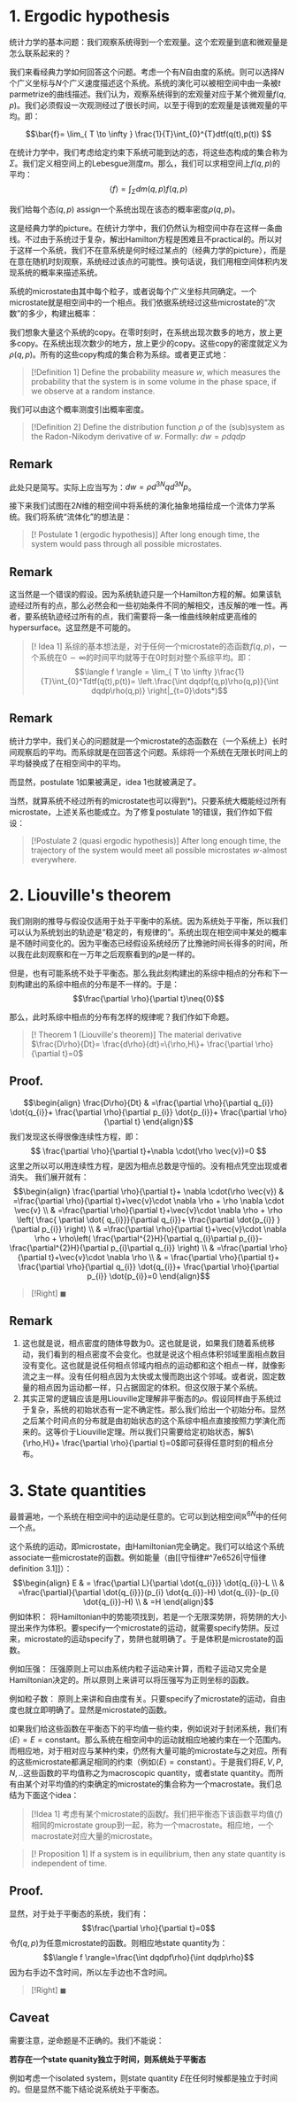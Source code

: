 # 1. Ergodic hypothesis

统计力学的基本问题：我们观察系统得到一个宏观量。这个宏观量到底和微观量是怎么联系起来的？

我们来看经典力学如何回答这个问题。考虑一个有$N$自由度的系统。则可以选择$N$个广义坐标与$N$个广义速度描述这个系统。系统的演化可以被相空间中由一条被$t$ parmetrize的曲线描述。我们认为，观察系统得到的宏观量对应于某个微观量$f(q,p)$。我们必须假设一次观测经过了很长时间，以至于得到的宏观量是该微观量的平均。即：

$$\bar{f}= \lim_{ T \to \infty } \frac{1}{T}\int_{0}^{T}dtf(q(t),p(t)) $$

在统计力学中，我们考虑给定约束下系统可能到达的态，将这些态构成的集合称为$\Sigma$。我们定义相空间上的Lebesgue测度$m$。那么，我们可以求相空间上$f(q,p)$的平均：
$$\langle f\rangle= \int_{\Sigma}dm(q,p) f(q,p) $$




我们给每个态$(q,p)$ assign一个系统出现在该态的概率密度$\rho(q,p)$。


这是经典力学的picture。在统计力学中，我们仍然认为相空间中存在这样一条曲线。不过由于系统过于复杂，解出Hamilton方程是困难且不practical的。所以对于这样一个系统，我们不在意系统是何时经过某点的（经典力学的picture），而是在意在随机时刻观察，系统经过该点的可能性。换句话说，我们用相空间体积内发现系统的概率来描述系统。

系统的microstate由其中每个粒子，或者说每个广义坐标共同确定。一个microstate就是相空间中的一个相点。我们依据系统经过这些microstate的“次数”的多少，构建出概率：

我们想象大量这个系统的copy。在零时刻时，在系统出现次数多的地方，放上更多copy。在系统出现次数少的地方，放上更少的copy。这些copy的密度就定义为$\rho(q,p)$。所有的这些copy构成的集合称为系综。或者更正式地：

>[!Definition 1]
>Define the probability measure $w$, which measures the probability that the system is in some volume in the phase space, if we observe at a random instance.

我们可以由这个概率测度引出概率密度。

>[!Definition 2]
>Define the distribution function $\rho$ of the (sub)system as the Radon-Nikodym derivative of $w$. Formally: $dw=\rho dqdp$
## Remark
此处只是简写。实际上应当写为：$dw=\rho d^{3N}qd^{3N}p$。


接下来我们试图在$2N$维的相空间中将系统的演化抽象地描绘成一个流体力学系统。我们将系统“流体化”的想法是：

>[! Postulate 1 (ergodic hypothesis)]
>After long enough time, the system would pass through all possible microstates.
## Remark
这当然是一个错误的假设。因为系统轨迹只是一个Hamilton方程的解。如果该轨迹经过所有的点，那么必然会和一些初始条件不同的解相交，违反解的唯一性。再者，要系统轨迹经过所有的点，我们需要将一条一维曲线映射成更高维的hypersurface。这显然是不可能的。

>[! Idea 1]
系综的基本想法是，对于任何一个microstate的态函数$f(q,p)$，一个系统在$0\sim \infty$的时间平均就等于在$0$时刻对整个系综平均。即：
$$\langle f \rangle =  \lim_{ T \to \infty }\frac{1}{T}\int_{0}^Tdtf(q(t),p(t))= \left.\frac{\int dqdpf(q,p)\rho(q,p)}{\int dqdp\rho(q,p)} \right|_{t=0}\dots*)$$
## Remark
统计力学中，我们关心的问题就是一个microstate的态函数在（一个系统上）长时间观察后的平均。而系综就是在回答这个问题。系综将一个系统在无限长时间上的平均替换成了在相空间中的平均。

而显然，postulate 1如果被满足，idea 1也就被满足了。

当然，就算系统不经过所有的microstate也可以得到$*)$。只要系统大概能经过所有microstate，上述关系也能成立。为了修复postulate 1的错误，我们作如下假设：

>[!Postulate 2 (quasi ergodic hypothesis)]
>After long enough time, the trajectory of the system would meet all possible microstates $w$-almost everywhere.

# 2. Liouville's theorem

我们刚刚的推导与假设仅适用于处于平衡中的系统。因为系统处于平衡，所以我们可以认为系统划出的轨迹是“稳定的，有规律的”。系统出现在相空间中某处的概率是不随时间变化的。因为平衡态已经假设系统经历了比豫驰时间长得多的时间，所以我在此刻观察和在一万年之后观察看到的$\rho$是一样的。

但是，也有可能系统不处于平衡态。那么我此刻构建出的系综中相点的分布和下一刻构建出的系综中相点的分布是不一样的。于是：
$$\frac{\partial \rho}{\partial t}\neq{0}$$

那么，此时系综中相点的分布有怎样的规律呢？我们作如下命题。

>[! Theorem 1 (Liouville's theorem)]
>The material derivative $\frac{D\rho}{Dt}= \frac{d\rho}{dt}=\{\rho,H\}+ \frac{\partial \rho}{\partial t}=0$
## Proof.
$$\begin{align}
\frac{D\rho}{Dt} & =\frac{\partial \rho}{\partial q_{i}}  \dot{q_{i}}+ \frac{\partial \rho}{\partial p_{i}}  \dot{p_{i}}+ \frac{\partial \rho}{\partial t}
\end{align}$$
我们发现这长得很像连续性方程，即：
$$ \frac{\partial \rho}{\partial t}+\nabla \cdot(\rho \vec{v})=0 $$
这里之所以可以用连续性方程，是因为相点总数是守恒的。没有相点凭空出现或者消失。
我们展开就有：
$$\begin{align}
\frac{\partial \rho}{\partial t}+ \nabla \cdot(\rho \vec{v}) & =\frac{\partial \rho}{\partial t}+\vec{v}\cdot \nabla \rho + \rho \nabla \cdot \vec{v} \\
 & =\frac{\partial \rho}{\partial t}+\vec{v}\cdot \nabla \rho + \rho \left( \frac{  \partial \dot{ q_{i}}}{\partial q_{i}}+ \frac{\partial  \dot{p_{i}} }{\partial p_{i}} \right) \\
 & =\frac{\partial \rho}{\partial t}+\vec{v}\cdot \nabla \rho + \rho\left( \frac{\partial^{2}H}{\partial q_{i}\partial p_{i}}- \frac{\partial^{2}H}{\partial p_{i}\partial q_{i}} \right) \\
 & =\frac{\partial \rho}{\partial t}+\vec{v}\cdot \nabla \rho \\
 & = \frac{\partial \rho}{\partial t}+ \frac{\partial \rho}{\partial q_{i}}  \dot{q_{i}}+ \frac{\partial \rho}{\partial p_{i}}  \dot{p_{i}}=0
\end{align}$$
>[!Right]
>$\blacksquare$
## Remark
1. 这也就是说，相点密度的随体导数为$0$。这也就是说，如果我们随着系统移动，我们看到的相点密度不会变化。也就是说这个相点体积邻域里面相点数目没有变化。这也就是说任何相点邻域内相点的运动都和这个相点一样，就像影流之主一样。没有任何相点因为太快或太慢而跑出这个邻域。或者说，固定数量的相点因为运动都一样，只占据固定的体积。但这仅限于某个系统。
2. 其实正常的逻辑应该是用Liouville定理解非平衡态的$\rho$。假设同样由于系统过于复杂，系统的初始状态有一定不确定性。那么我们给出一个初始分布。显然之后某个时间点的分布就是由初始状态的这个系综中相点直接按照力学演化而来的。这等价于Liouville定理。所以我们只需要给定初始状态，解$\{\rho,H\}+ \frac{\partial \rho}{\partial t}=0$即可获得任意时刻的相点分布。

# 3. State quantities

最普遍地，一个系统在相空间中的运动是任意的。它可以到达相空间$\mathbb{R}^{6N}$中的任何一个点。

这个系统的运动，即microstate，由Hamiltonian完全确定。我们可以给这个系统associate一些microstate的函数。例如能量（由[[守恒律#^7e6526|守恒律definition 3.1]]）：
$$\begin{align}
E & = \frac{\partial L}{\partial  \dot{q_{i}}}  \dot{q_{i}}-L \\
 & =\frac{\partial}{\partial  \dot{q_{i}}}(p_{i}  \dot{q_{i}}-H)  \dot{q_{i}}-(p_{i}  \dot{q_{i}}-H) \\
 & =H
\end{align}$$
例如体积：
将Hamiltonian中的势能项找到，若是一个无限深势阱，将势阱的大小提出来作为体积。要specify一个microstate的运动，就需要specify势阱。反过来，microstate的运动specify了，势阱也就明确了。于是体积是microstate的函数。

例如压强：
压强原则上可以由系统内粒子运动来计算，而粒子运动又完全是Hamiltonian决定的。所以原则上来讲可以将压强写为正则坐标的函数。

例如粒子数：
原则上来讲和自由度有关。只要specify了microstate的运动，自由度也就立即明确了。显然是microstate的函数。

如果我们给这些函数在平衡态下的平均值一些约束，例如说对于封闭系统，我们有$\langle E\rangle=E=\text{constant}$。那么系统在相空间中的运动就相应地被约束在一个范围内。而相应地，对于相对应与某种约束，仍然有大量可能的microstate与之对应。所有的这些microstate都满足相同的约束（例如$\langle E\rangle=\text{constant}$）。于是我们将$E,V,P,N,..$这些函数的平均值称之为macroscopic quantity，或者state quantity。而所有由某个对平均值的约束确定的microstate的集合称为一个macrostate。我们总结为下面这个idea：

>[!Idea 1]
>考虑有某个microstate的函数$f$。我们把平衡态下该函数平均值$\langle f\rangle$相同的microstate group到一起，称为一个macrostate。相应地，一个macrostate对应大量的microstate。

>[! Proposition 1]
>If a system is in equilibrium, then any state quantity is independent of time.
## Proof.
显然，对于处于平衡态的系统，我们有：
$$\frac{\partial \rho}{\partial t}=0$$
令$f(q,p)$为任意microstate的函数。则相应地state quantity为：
$$\langle f \rangle=\frac{\int dqdpf\rho}{\int dqdp\rho}$$
因为右手边不含时间，所以左手边也不含时间。
>[!Right]
>$\blacksquare$
## Caveat
需要注意，逆命题是不正确的。我们不能说：

**若存在一个state quanity独立于时间，则系统处于平衡态**

例如考虑一个isolated system，则state quantity $E$在任何时候都是独立于时间的。但是显然不能下结论说系统处于平衡态。



